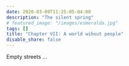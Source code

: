 ```yaml
---
date: 2020-03-09T11:25:05-04:00
description: "The silent spring"
# featured_image: "/images/esmeralda.jpg"
tags: []
title: "Chapter VII: A world wihout people"
disable_share: false
---
```

Empty streets ...
